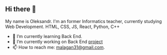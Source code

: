 ## Hi there 👋
My name is Oleksandr. I'm an former Informatics teacher, currently studying Web Development. 
HTML, CSS, JS, React, Python, C++

- 🌱 I’m currently learning Back End.
- 🔭 I’m currently working on Back End [project](https://alexmlh.github.io/react-movie)
-  📫 How to reach me: malagan31@gmail.com.
<!--
**alexmlh/alexmlh** is a ✨ _special_ ✨ repository because its `README.md` (this file) appears on your GitHub profile.

Here are some ideas to get you started:

- 🔭 I’m currently working on ...
- 🌱 I’m currently learning ...
- 👯 I’m looking to collaborate on ...
- 🤔 I’m looking for help with ...
- 💬 Ask me about ...
- 📫 How to reach me: ...
- 😄 Pronouns: ...
- ⚡ Fun fact: ...
-->
